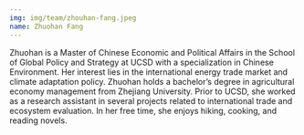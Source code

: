 ```yaml
---
img: img/team/zhouhan-fang.jpeg
name: Zhuohan Fang
---
```


Zhuohan is a Master of Chinese Economic and Political Affairs in the School of Global Policy and Strategy at UCSD with a specialization in Chinese Environment. Her interest lies in the international energy trade market and climate adaptation policy. Zhuohan holds a bachelor’s degree in agricultural economy management from Zhejiang University. Prior to UCSD, she worked as a research assistant in several projects related to international trade and ecosystem evaluation. In her free time, she enjoys hiking, cooking, and reading novels.

